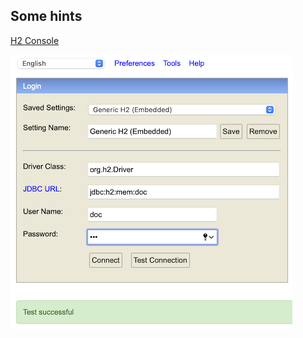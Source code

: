 ## Some hints
[H2 Console](http://localhost:8080/h2-console)

![H2 Console](./img/h2-console.png "H2 Console")

